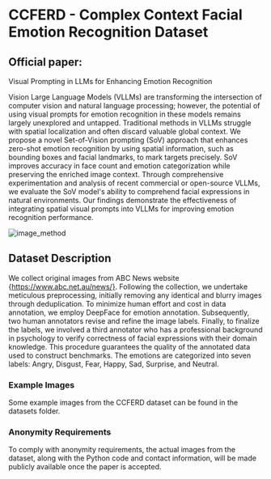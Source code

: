 # CCFERD - Complex Context Facial Emotion Recognition Dataset

## Official paper:

Visual Prompting in LLMs for Enhancing Emotion Recognition

Vision Large Language Models (VLLMs) are transforming the intersection of computer vision and natural language processing; however, the potential of using visual prompts for emotion recognition in these models remains largely unexplored and untapped. Traditional methods in VLLMs struggle with spatial localization and often discard valuable global context. We propose a novel Set-of-Vision prompting (SoV) approach that enhances zero-shot emotion recognition by using spatial information, such as bounding boxes and facial landmarks, to mark targets precisely. SoV improves accuracy in face count and emotion categorization while preserving the enriched image context. Through comprehensive experimentation and analysis of recent commercial or open-source VLLMs, we evaluate the SoV model's ability to comprehend facial expressions in natural environments. Our findings demonstrate the effectiveness of integrating spatial visual prompts into VLLMs for improving emotion recognition performance.

![image_method](https://github.com/user-attachments/assets/828264d0-dacf-4471-9814-496c45328b31)

## Dataset Description
We collect original images from ABC News website {https://www.abc.net.au/news/}. Following the collection, we undertake meticulous preprocessing, initially removing any identical and blurry images through deduplication. To minimize human effort and cost in data annotation, we employ DeepFace for emotion annotation. Subsequently, two human annotators revise and refine the image labels. Finally, to finalize the labels, we involved a third annotator who has a professional background in psychology to verify correctness of facial expressions with their domain knowledge. This procedure guarantees the quality of the annotated data used to construct benchmarks.
The emotions are categorized into seven labels: Angry, Disgust, Fear, Happy, Sad, Surprise, and Neutral.

### Example Images
Some example images from the CCFERD dataset can be found in the datasets folder.

### Anonymity Requirements
To comply with anonymity requirements, the actual images from the dataset, along with the Python code and contact information, will be made publicly available once the paper is accepted.
